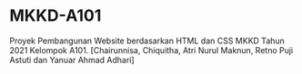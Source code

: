 # MKKD-A101
Proyek Pembangunan Website berdasarkan HTML dan CSS MKKD Tahun 2021 Kelompok A101. [Chairunnisa, Chiquitha, Atri Nurul Maknun, Retno Puji Astuti dan Yanuar Ahmad Adhari]
